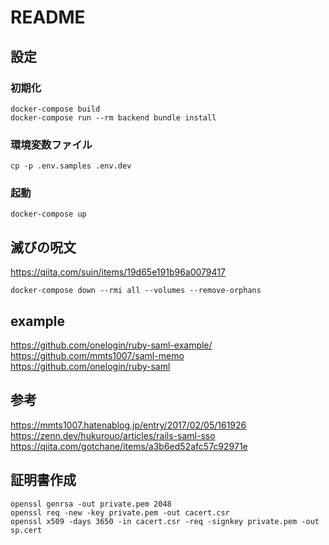# README

## 設定

### 初期化

```
docker-compose build
docker-compose run --rm backend bundle install
```

### 環境変数ファイル

```
cp -p .env.samples .env.dev
```

### 起動

```
docker-compose up
```

## 滅びの呪文

https://qiita.com/suin/items/19d65e191b96a0079417

```
docker-compose down --rmi all --volumes --remove-orphans
```

## example

https://github.com/onelogin/ruby-saml-example/
https://github.com/mmts1007/saml-memo
https://github.com/onelogin/ruby-saml

## 参考

https://mmts1007.hatenablog.jp/entry/2017/02/05/161926
https://zenn.dev/hukurouo/articles/rails-saml-sso
https://qiita.com/gotchane/items/a3b6ed52afc57c92971e

## 証明書作成

```
openssl genrsa -out private.pem 2048
openssl req -new -key private.pem -out cacert.csr
openssl x509 -days 3650 -in cacert.csr -req -signkey private.pem -out sp.cert
```
